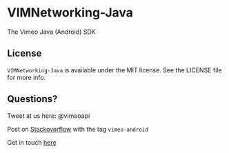 # VIMNetworking-Java
The Vimeo Java (Android) SDK

## License

`VIMNetworking-Java` is available under the MIT license. See the LICENSE file for more info.

## Questions?

Tweet at us here: @vimeoapi

Post on [Stackoverflow](http://stackoverflow.com/questions/tagged/vimeo-android) with the tag `vimeo-android`

Get in touch [here](https://Vimeo.com/help/contact)

